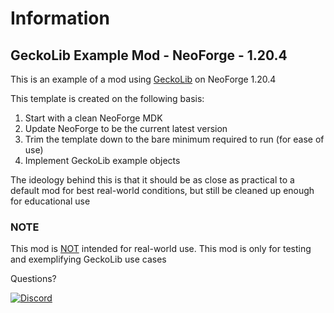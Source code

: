 # Information
## GeckoLib Example Mod - NeoForge - 1.20.4

This is an example of a mod using <a href="https://github.com/bernie-g/geckolib">GeckoLib</a> on NeoForge 1.20.4

This template is created on the following basis:
1. Start with a clean NeoForge MDK
2. Update NeoForge to be the current latest version
3. Trim the template down to the bare minimum required to run (for ease of use)
4. Implement GeckoLib example objects

The ideology behind this is that it should be as close as practical to a default mod for best real-world conditions, but still be cleaned up enough for educational use

### NOTE
This mod is <u>NOT</u> intended for real-world use. This mod is only for testing and exemplifying GeckoLib use cases

Questions?

<a href="https://discord.gg/pPEqBgJtZW"><img src="https://img.shields.io/discord/730912704776110121?color=green&label=Discord&logo=Discord&logoColor=green&style=for-the-badge" alt="Discord"/></a>